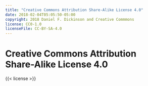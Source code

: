 ```yaml
---
title: "Creative Commons Attribution Share-Alike License 4.0"
date: 2018-02-04T05:05:50-05:00
copyright: 2018 Daniel F. Dickinson and Creative Commmons
license: CC0-1.0
licenseFile: CC-BY-SA-4.0
---
```


# Creative Commons Attribution Share-Alike License 4.0

{{< license >}}
